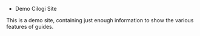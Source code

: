 * Demo Cilogi Site

This is a demo site, containing just enough information to show the various features of guides.

